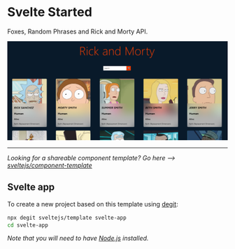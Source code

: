 # Svelte Started
Foxes, Random Phrases and Rick and Morty API.

![](./preview.png)

---
*Looking for a shareable component template? Go here --> [sveltejs/component-template](https://github.com/sveltejs/component-template)*

## Svelte app

To create a new project based on this template using [degit](https://github.com/Rich-Harris/degit):

```bash
npx degit sveltejs/template svelte-app
cd svelte-app
```

*Note that you will need to have [Node.js](https://nodejs.org) installed.*